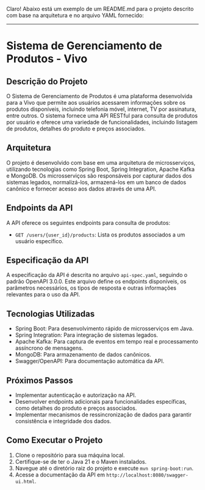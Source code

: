 Claro! Abaixo está um exemplo de um README.md para o projeto descrito com base na arquitetura e no arquivo YAML fornecido:

---

# Sistema de Gerenciamento de Produtos - Vivo

## Descrição do Projeto
O Sistema de Gerenciamento de Produtos é uma plataforma desenvolvida para a Vivo que permite aos usuários acessarem informações sobre os produtos disponíveis, incluindo telefonia móvel, internet, TV por assinatura, entre outros. O sistema fornece uma API RESTful para consulta de produtos por usuário e oferece uma variedade de funcionalidades, incluindo listagem de produtos, detalhes do produto e preços associados.

## Arquitetura
O projeto é desenvolvido com base em uma arquitetura de microsserviços, utilizando tecnologias como Spring Boot, Spring Integration, Apache Kafka e MongoDB. Os microsserviços são responsáveis por capturar dados dos sistemas legados, normalizá-los, armazená-los em um banco de dados canônico e fornecer acesso aos dados através de uma API.

## Endpoints da API
A API oferece os seguintes endpoints para consulta de produtos:

- `GET /users/{user_id}/products`: Lista os produtos associados a um usuário específico.

## Especificação da API
A especificação da API é descrita no arquivo `api-spec.yaml`, seguindo o padrão OpenAPI 3.0.0. Este arquivo define os endpoints disponíveis, os parâmetros necessários, os tipos de resposta e outras informações relevantes para o uso da API.

## Tecnologias Utilizadas
- Spring Boot: Para desenvolvimento rápido de microsserviços em Java.
- Spring Integration: Para integração de sistemas legados.
- Apache Kafka: Para captura de eventos em tempo real e processamento assíncrono de mensagens.
- MongoDB: Para armazenamento de dados canônicos.
- Swagger/OpenAPI: Para documentação automática da API.

## Próximos Passos
- Implementar autenticação e autorização na API.
- Desenvolver endpoints adicionais para funcionalidades específicas, como detalhes do produto e preços associados.
- Implementar mecanismos de ressincronização de dados para garantir consistência e integridade dos dados.

## Como Executar o Projeto
1. Clone o repositório para sua máquina local.
2. Certifique-se de ter o Java 21 e o Maven instalados.
3. Navegue até o diretório raiz do projeto e execute `mvn spring-boot:run`.
4. Acesse a documentação da API em `http://localhost:8080/swagger-ui.html`.
